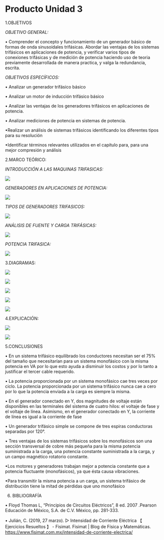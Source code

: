 # Producto Unidad 3
1.OBJETIVOS

_OBJETIVO GENERAL:_ 

• Comprender el concepto y funcionamiento de un generador básico de formas de onda sinusoidales trifásicas. Abordar las ventajas de los sistemas trifásicos en aplicaciones de potencia, y verificar varios tipos de conexiones trifásicas y de medición de potencia haciendo uso de teoria previamente desarrollada de manera practica, y valga la redundancia, escrita. 

_OBJETIVOS ESPECÍFICOS:_

•	Analizar un generador trifásico básico

•	Analizar un motor de inducción trifásico básico

•	Analizar las ventajas de los generadores trifásicos en aplicaciones de potencia.

•	Analizar mediciones de potencia en sistemas de potencia.

•Realizar un análisis de sistemas trifásicos identificando los diferentes tipos para su resolución

•Identificar términos relevantes utilizados en el capítulo para, para una mejor compresión y análisis

2.MARCO TEÓRICO:

 _INTRODUCCIÓN A LAS MAQUINAS TRIFASICAS:_
 
 ![](img/marco1.jpg)

_GENERADORES EN APLICACIONES DE POTENCIA:_

![](https://github.com/andressanttos/Producto-Unidad-3/blob/main/img/marco%20teorico%202.png)

_TIPOS DE GENERADORES TRIFASICOS:_

 ![](img/marco3.jpg)
 
 _ANÁLISIS DE FUENTE Y CARGA TRIFÁSICAS:_
 
![](https://github.com/andressanttos/Producto-Unidad-3/blob/main/img/marco%20teorico%204.png)
 
_POTENCIA TRIFASICA:_

![](https://github.com/andressanttos/Producto-Unidad-3/blob/main/img/marco%20teorico%205.png)


3.DIAGRAMAS:



![](https://github.com/andressanttos/Producto-Unidad-3/blob/main/img/diagrama2.png)

![](https://github.com/andressanttos/Producto-Unidad-3/blob/main/img/diagrama2.1.png)



![](https://github.com/andressanttos/Producto-Unidad-3/blob/main/img/diagrama5.png)

![](https://github.com/andressanttos/Producto-Unidad-3/blob/main/img/diagrama5.1.png)

![](https://github.com/andressanttos/Producto-Unidad-3/blob/main/img/diagrama5.2.png)


4.EXPLICACIÓN:

![](https://github.com/andressanttos/Producto-Unidad-3/blob/main/img/ejercicio1.png)

![](https://github.com/andressanttos/Producto-Unidad-3/blob/main/img/ejercicio2.png)


5.CONCLUSIONES

•	En un sistema trifásico equilibrado los conductores necesitan ser el 75% del tamaño   que necesitarían para un sistema monofásico con la misma potencia en VA por lo que   esto ayuda a disminuir los costos y por lo tanto a justificar el tercer cable requerido. 

•	La potencia proporcionada por un sistema monofásico cae tres veces por ciclo. La potencia proporcionada por un sistema trifásico nunca cae a cero por lo    que la potencia enviada a la carga es siempre la misma.

•	En el generador conectado en Y, dos magnitudes de voltaje están disponibles en las terminales del sistema de cuatro hilos: el voltaje de fase y el voltaje de línea. Asimismo, en el generador conectado en Y, la corriente de línea es igual a la corriente de fase

•	Un generador trifásico simple se compone de tres espiras conductoras separadas por 120°.

•	Tres ventajas de los sistemas trifásicos sobre los monofásicos son una sección transversal de cobre más pequeña para la misma potencia suministrada a la carga, una potencia constante suministrada a la carga, y un campo magnético rotatorio constante.

•Los motores y generadores trabajan mejor a potencia constante que a potencia fluctuante (monofásicos), ya que ésta causa vibraciones.

•Para transmitir la misma potencia a un carga, un sistema trifásico de distribución tiene la mitad de pérdidas que uno monofásico



6. BIBLIOGRAFÍA

•	Floyd Thomas L, “Principios de Circuitos Eléctricos”, 8 ed. 2007 .Pearson Educación de México, S.A. de C.V. México, pp. 281-333.

• Julián, C. (2019, 27 marzo). ▷ Intensidad de Corriente Eléctrica 【 Ejercicios Resueltos 】 - Fisimat. Fisimat | Blog de Física y Matemáticas. https://www.fisimat.com.mx/intensidad-de-corriente-electrica/
